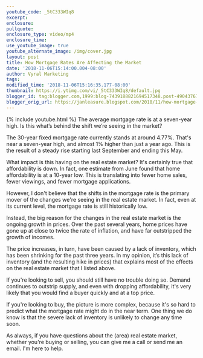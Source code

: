 ```yaml
---
youtube_code: _5tC333WIq8
excerpt:
enclosure:
pullquote:
enclosure_type: video/mp4
enclosure_time:
use_youtube_image: true
youtube_alternate_image: /img/cover.jpg
layout: post
title: How Mortgage Rates Are Affecting the Market
date: '2018-11-06T15:14:00.004-08:00'
author: Vyral Marketing
tags:
modified_time: '2018-11-06T15:16:35.177-08:00'
thumbnail: https://i.ytimg.com/vi/_5tC333WIq8/default.jpg
blogger_id: tag:blogger.com,1999:blog-7439188821694517348.post-4904376757651480770
blogger_orig_url: https://janleasure.blogspot.com/2018/11/how-mortgage-rates-are-affecting-market.html
---
```

{% include youtube.html %}
The average mortgage rate is at a seven-year high. Is this what’s behind the shift we’re seeing in the market?


The 30-year fixed mortgage rate currently stands at around 4.77%. That's near a seven-year high, and almost 1% higher than just a year ago. This is the result of a steady rise starting last September and ending this May.

What impact is this having on the real estate market? It's certainly true that affordability is down. In fact, one estimate from June found that home affordability is at a 10-year low. This is translating into fewer home sales, fewer viewings, and fewer mortgage applications.

However, I don't believe that the shifts in the mortgage rate is the primary mover of the changes we're seeing in the real estate market. In fact, even at its current level, the mortgage rate is still historically low.

Instead, the big reason for the changes in the real estate market is the ongoing growth in prices. Over the past several years, home prices have gone up at close to twice the rate of inflation, and have far outstripped the growth of incomes.

The price increases, in turn, have been caused by a lack of inventory, which has been shrinking for the past three years. In my opinion, it’s this lack of inventory (and the resulting hike in prices) that explains most of the effects on the real estate market that I listed above.

If you're looking to sell, you should still have no trouble doing so. Demand continues to outstrip supply, and even with dropping affordability, it's very likely that you would find a buyer quickly and at a top price.

If you're looking to buy, the picture is more complex, because it's so hard to predict what the mortgage rate might do in the near term. One thing we do know is that the severe lack of inventory is unlikely to change any time soon.

As always, if you have questions about the (area) real estate market, whether you're buying or selling, you can give me a call or send me an email. I'm here to help.
